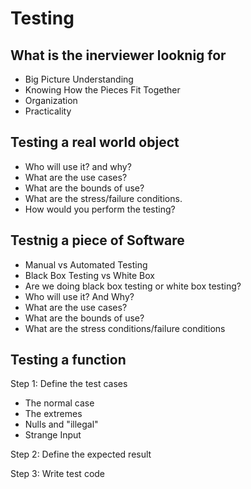 # Testing

## What is the inerviewer looknig for
*  Big Picture Understanding
*  Knowing How the Pieces Fit Together
*  Organization
*  Practicality

## Testing a real world object
*  Who will use it? and why?
*  What are the use cases?
*  What are the bounds of use?
*  What are the stress/failure conditions.
*  How would you perform the testing?

## Testnig a piece of Software
*  Manual vs Automated Testing
*  Black Box Testing vs White Box
*  Are we doing black box testing or white box testing?
*  Who will use it? And Why?
*  What are the use cases?
*  What are the bounds of use?
*  What are the stress conditions/failure conditions

## Testing a function
Step 1: Define the test cases  
*  The normal case  
*  The extremes  
*  Nulls and "illegal"  
*  Strange Input  

Step 2: Define the expected result  

Step 3: Write test code  
  

